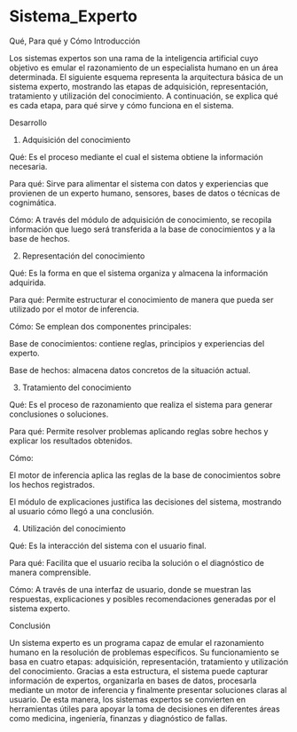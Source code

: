 # Sistema_Experto

Qué, Para qué y Cómo
Introducción

Los sistemas expertos son una rama de la inteligencia artificial cuyo objetivo es emular el razonamiento de un especialista humano en un área determinada. El siguiente esquema representa la arquitectura básica de un sistema experto, mostrando las etapas de adquisición, representación, tratamiento y utilización del conocimiento. A continuación, se explica qué es cada etapa, para qué sirve y cómo funciona en el sistema.

Desarrollo
1. Adquisición del conocimiento

Qué: Es el proceso mediante el cual el sistema obtiene la información necesaria.

Para qué: Sirve para alimentar el sistema con datos y experiencias que provienen de un experto humano, sensores, bases de datos o técnicas de cognimática.

Cómo: A través del módulo de adquisición de conocimiento, se recopila información que luego será transferida a la base de conocimientos y a la base de hechos.

2. Representación del conocimiento

Qué: Es la forma en que el sistema organiza y almacena la información adquirida.

Para qué: Permite estructurar el conocimiento de manera que pueda ser utilizado por el motor de inferencia.

Cómo: Se emplean dos componentes principales:

Base de conocimientos: contiene reglas, principios y experiencias del experto.

Base de hechos: almacena datos concretos de la situación actual.

3. Tratamiento del conocimiento

Qué: Es el proceso de razonamiento que realiza el sistema para generar conclusiones o soluciones.

Para qué: Permite resolver problemas aplicando reglas sobre hechos y explicar los resultados obtenidos.

Cómo:

El motor de inferencia aplica las reglas de la base de conocimientos sobre los hechos registrados.

El módulo de explicaciones justifica las decisiones del sistema, mostrando al usuario cómo llegó a una conclusión.

4. Utilización del conocimiento

Qué: Es la interacción del sistema con el usuario final.

Para qué: Facilita que el usuario reciba la solución o el diagnóstico de manera comprensible.

Cómo: A través de una interfaz de usuario, donde se muestran las respuestas, explicaciones y posibles recomendaciones generadas por el sistema experto.

Conclusión

Un sistema experto es un programa capaz de emular el razonamiento humano en la resolución de problemas específicos. Su funcionamiento se basa en cuatro etapas: adquisición, representación, tratamiento y utilización del conocimiento. Gracias a esta estructura, el sistema puede capturar información de expertos, organizarla en bases de datos, procesarla mediante un motor de inferencia y finalmente presentar soluciones claras al usuario. De esta manera, los sistemas expertos se convierten en herramientas útiles para apoyar la toma de decisiones en diferentes áreas como medicina, ingeniería, finanzas y diagnóstico de fallas.
